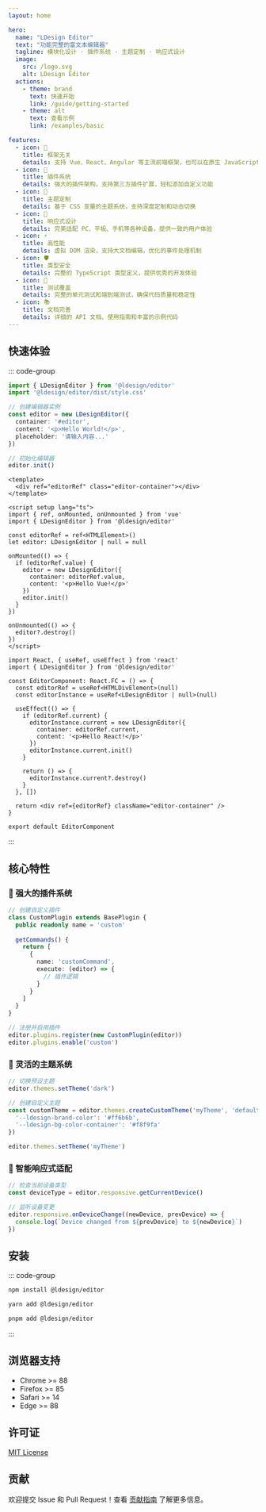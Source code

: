 ```yaml
---
layout: home

hero:
  name: "LDesign Editor"
  text: "功能完整的富文本编辑器"
  tagline: 模块化设计 · 插件系统 · 主题定制 · 响应式设计
  image:
    src: /logo.svg
    alt: LDesign Editor
  actions:
    - theme: brand
      text: 快速开始
      link: /guide/getting-started
    - theme: alt
      text: 查看示例
      link: /examples/basic

features:
  - icon: 🎯
    title: 框架无关
    details: 支持 Vue、React、Angular 等主流前端框架，也可以在原生 JavaScript 中使用
  - icon: 🔌
    title: 插件系统
    details: 强大的插件架构，支持第三方插件扩展，轻松添加自定义功能
  - icon: 🎨
    title: 主题定制
    details: 基于 CSS 变量的主题系统，支持深度定制和动态切换
  - icon: 📱
    title: 响应式设计
    details: 完美适配 PC、平板、手机等各种设备，提供一致的用户体验
  - icon: ⚡
    title: 高性能
    details: 虚拟 DOM 渲染，支持大文档编辑，优化的事件处理机制
  - icon: 🛡️
    title: 类型安全
    details: 完整的 TypeScript 类型定义，提供优秀的开发体验
  - icon: 🧪
    title: 测试覆盖
    details: 完整的单元测试和端到端测试，确保代码质量和稳定性
  - icon: 📚
    title: 文档完善
    details: 详细的 API 文档、使用指南和丰富的示例代码
---
```


## 快速体验

::: code-group

```typescript [基础使用]
import { LDesignEditor } from '@ldesign/editor'
import '@ldesign/editor/dist/style.css'

// 创建编辑器实例
const editor = new LDesignEditor({
  container: '#editor',
  content: '<p>Hello World!</p>',
  placeholder: '请输入内容...'
})

// 初始化编辑器
editor.init()
```

```vue [Vue 3]
<template>
  <div ref="editorRef" class="editor-container"></div>
</template>

<script setup lang="ts">
import { ref, onMounted, onUnmounted } from 'vue'
import { LDesignEditor } from '@ldesign/editor'

const editorRef = ref<HTMLElement>()
let editor: LDesignEditor | null = null

onMounted(() => {
  if (editorRef.value) {
    editor = new LDesignEditor({
      container: editorRef.value,
      content: '<p>Hello Vue!</p>'
    })
    editor.init()
  }
})

onUnmounted(() => {
  editor?.destroy()
})
</script>
```

```tsx [React]
import React, { useRef, useEffect } from 'react'
import { LDesignEditor } from '@ldesign/editor'

const EditorComponent: React.FC = () => {
  const editorRef = useRef<HTMLDivElement>(null)
  const editorInstance = useRef<LDesignEditor | null>(null)

  useEffect(() => {
    if (editorRef.current) {
      editorInstance.current = new LDesignEditor({
        container: editorRef.current,
        content: '<p>Hello React!</p>'
      })
      editorInstance.current.init()
    }

    return () => {
      editorInstance.current?.destroy()
    }
  }, [])

  return <div ref={editorRef} className="editor-container" />
}

export default EditorComponent
```

:::

## 核心特性

### 🔌 强大的插件系统

```typescript
// 创建自定义插件
class CustomPlugin extends BasePlugin {
  public readonly name = 'custom'
  
  getCommands() {
    return [
      {
        name: 'customCommand',
        execute: (editor) => {
          // 插件逻辑
        }
      }
    ]
  }
}

// 注册并启用插件
editor.plugins.register(new CustomPlugin(editor))
editor.plugins.enable('custom')
```

### 🎨 灵活的主题系统

```typescript
// 切换预设主题
editor.themes.setTheme('dark')

// 创建自定义主题
const customTheme = editor.themes.createCustomTheme('myTheme', 'default', {
  '--ldesign-brand-color': '#ff6b6b',
  '--ldesign-bg-color-container': '#f8f9fa'
})

editor.themes.setTheme('myTheme')
```

### 📱 智能响应式适配

```typescript
// 检查当前设备类型
const deviceType = editor.responsive.getCurrentDevice()

// 监听设备变更
editor.responsive.onDeviceChange((newDevice, prevDevice) => {
  console.log(`Device changed from ${prevDevice} to ${newDevice}`)
})
```

## 安装

::: code-group

```bash [npm]
npm install @ldesign/editor
```

```bash [yarn]
yarn add @ldesign/editor
```

```bash [pnpm]
pnpm add @ldesign/editor
```

:::

## 浏览器支持

- Chrome >= 88
- Firefox >= 85
- Safari >= 14
- Edge >= 88

## 许可证

[MIT License](https://github.com/ldesign/editor/blob/main/LICENSE)

## 贡献

欢迎提交 Issue 和 Pull Request！查看 [贡献指南](https://github.com/ldesign/editor/blob/main/CONTRIBUTING.md) 了解更多信息。
